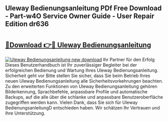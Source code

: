 ## Uleway Bedienungsanleitung PDf Free Download - Part-w4O Service Owner Guide - User Repair Edition dr636

# <h2><a href="http://df46x6w.blite.top/?on=Uleway+Bedienungsanleitung">🔗Download 👉🔴 Uleway Bedienungsanleitung</a></h2>

[![Uleway Bedienungsanleitung new download](https://i.imgur.com/lujVjoI.png)](http://df46x6w.blite.top/?on=Uleway+Bedienungsanleitung)
Ihr Partner für den Erfolg Dieses Benutzerhandbuch ist Ihr zuverlässiger Begleiter bei der erfolgreichen Bedienung und Wartung Ihres Uleway Bedienungsanleitung. Sicherheit geht vor Bitte stellen Sie sicher, dass Sie beim Betrieb Ihres neuen Uleway Bedienungsanleitung alle Sicherheitsvorkehrungen beachten. Zu den erweiterten Funktionen von Uleway Bedienungsanleitung gehören Bilderkennung, Sprachbefehle, anpassbare Profile und automatische Backups, auf die alle über die schlanke und anpassbare Benutzeroberfläche zugegriffen werden kann. Vielen Dank, dass Sie sich für Uleway BedienungsanleitungD entschieden haben. Wir schätzen Ihr Vertrauen und Ihre Unterstützung.
